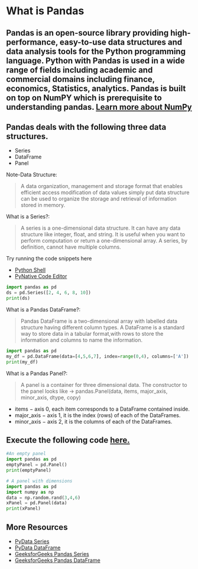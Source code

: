 # What is Pandas
## Pandas is an open-source library providing high-performance, easy-to-use data structures and data analysis tools for the Python programming language. Python with Pandas is used in a wide range of fields including academic and commercial domains including finance, economics, Statistics, analytics. Pandas is built on top on NumPY which is prerequisite to  understanding pandas. [Learn more about NumPy](https://www.tutorialspoint.com/numpy/index.htm)

## Pandas deals with the following three data structures.
  * Series
  * DataFrame
  * Panel

Note-Data Structure:
> A data organization, management and storage format that enables efficient access modification of data values simply put data structure can be used to organize the storage and retrieval of information stored in memory.


What is a Series?:
> A series is a one-dimensional data structure. It can have any data structure like integer, float, and string. It is useful when you want to perform computation or return a one-dimensional array. A series, by definition, cannot have multiple columns.

Try running the code snippets here
  * [Python Shell](https://www.python.org/shell/)
  * [PyNative Code Editor](https://pynative.com/online-python-code-editor-to-execute-python-code/)

```python
import pandas as pd
ds = pd.Series([2, 4, 6, 8, 10])
print(ds)
```

What is a Pandas DataFrame?:
>Pandas DataFrame is a two-dimensional array with labelled data structure having different column types. A DataFrame is a standard way to store data in a tabular format,with rows to store the information and columns to name the information.

```python
import pandas as pd
my_df = pd.DataFrame(data=[4,5,6,7], index=range(0,4), columns=['A'])
print(my_df)
```

What is a Pandas Panel?:
> A panel is a container for three dimensional data. The constructor to the panel looks like -> pandas.Panel(data, items, major_axis, minor_axis, dtype, copy)

  * items − axis 0, each item corresponds to a DataFrame contained inside.
  * major_axis − axis 1, it is the index (rows) of each of the DataFrames.
  * minor_axis − axis 2, it is the columns of each of the DataFrames.

## Execute the following code [here.](https://www.tutorialspoint.com/execute_python_online.php)

```python
#An empty panel
import pandas as pd
emptyPanel = pd.Panel()
print(emptyPanel)
```
```python
# A panel with dimensions
import pandas as pd
import numpy as np
data = np.random.rand(3,4,6)
xPanel = pd.Panel(data)
print(xPanel)
```

## More Resources
  * [PyData Series](https://pandas.pydata.org/pandas-docs/stable/reference/api/pandas.Series.html)
  * [PyData DataFrame](https://pandas.pydata.org/pandas-docs/stable/reference/api/pandas.DataFrame.html)
  * [GeeksforGeeks Pandas Series](https://www.geeksforgeeks.org/creating-a-pandas-series/)
  * [GeeksforGeeks Pandas DataFrame](https://www.geeksforgeeks.org/python-pandas-dataframe/)
 